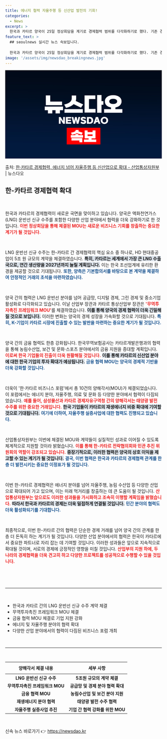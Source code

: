 ```yaml
---
title: 에너지 협력 자율주행 등 신산업 발전의 기회!
categories:
  - News
excerpt: >
  한국과 카타르 양국이 25일 정상회담을 계기로 경제협력 범위를 다각화하기로 했다. 기존 경제협력의 주력 분야…
feature_text: >
  ## seoulnews 실시간 뉴스 속보입니다.

  한국과 카타르 양국이 25일 정상회담을 계기로 경제협력 범위를 다각화하기로 했다. 기존 경제협력의 주력 분야…
image: '/assets/img/newsdao_breakingnews.jpg'
---
```


![뉴스다오 속보](/assets/img/newsdao_breakingnews.jpg)

<p>출처: <a href="https://newsdao.kr/2308" rel="dofollow">한·카타르 경제협력, 에너지 넘어 자율주행 등 신산업으로 확대 - 산업통상자원부</a> | 뉴스다오</p>

<h2 data-ke-size="size26">한-카타르 경제협력 확대</h2>

<p data-ke-size="size16">&nbsp;</p>
한국과 카타르의 경제협력이 새로운 국면을 맞이하고 있습니다. 양국은 액화천연가스(LNG) 운반선 신규 수주를 포함한 다양한 산업 분야에서 협력을 더욱 강화하기로 한 것입니다. <b><span style="color: #ee2323;">이번 정상회담을 통해 체결된 MOU는 새로운 비즈니스 기회를 창출하는 중요한 계기가 될 것입니다.</span></b>

<p data-ke-size="size16">&nbsp;</p>
LNG 운반선 신규 수주는 한-카타르 간 경제협력의 핵심 요소 중 하나로, HD 현대중공업이 5조 원 규모의 계약을 체결하였습니다. <b><span style="background-color: #21538527;">특히, 카타르는 세계에서 가장 큰 LNG 수출국으로, 연간 생산량을 2027년까지 늘릴 계획입니다.</span></b> 이는 한국 조선업계에 유리한 환경을 제공할 것으로 기대됩니다. <b><span style="color: #1a5490;">또한, 양측은 기본합의서를 바탕으로 본 계약을 체결하여 안정적인 거래의 초석을 마련하였습니다.</span></b>

<p data-ke-size="size16">&nbsp;</p>
양국 간의 협력은 LNG 운반선 분야를 넘어 공급망, 디지털 경제, 그린 경제 및 중소기업 활성화로 다각화되고 있습니다. 이날 산업부 장관과 카타르 통상산업부 장관은 <b><span style="color: #ee2323;">'무역투자촉진 프레임워크 MOU'</span></b>를 체결하였습니다. <b><span style="background-color: #21538527;">이를 통해 양국의 경제 협력이 더욱 긴밀해질 것으로 보입니다.</span></b> 이러한 변화는 양국의 경제 성장을 가속화할 것으로 기대됩니다. <b><span style="color: #1a5490;">특히, K-기업이 카타르 시장에 진출할 수 있는 발판을 마련하는 중요한 계기가 될 것입니다.</span></b>

<p data-ke-size="size16">&nbsp;</p>
양국 간의 금융 협력도 한층 강화됩니다. 한국무역보험공사는 카타르개발은행과의 협력을 통해 농림수산업, 보건 및 문화·스포츠 분야에서의 금융 지원을 증대할 계획입니다. <b><span style="color: #ee2323;">이로써 한국 기업들의 진출이 더욱 원활해질 것입니다.</span></b> <b><span style="background-color: #21538527;">이를 통해 카타르의 신산업 분야에 대한 한국 기업의 투자 확대가 예상됩니다.</span></b> <b><span style="color: #1a5490;">금융 협력 MOU는 양국의 경제적 기반을 더욱 강화할 것입니다.</span></b>

<p data-ke-size="size16">&nbsp;</p>
더욱이 '한·카타르 비즈니스 포럼'에서 총 10건의 양해각서(MOU)가 체결되었습니다. 이 포럼에서는 에너지 분야, 자율주행, 의료 및 문화 등 다양한 분야에서 협력이 다짐되었습니다. <b><span style="color: #ee2323;">예를 들어, 삼성물산과 카타르 경제자유구역청 간의 양해각서는 태양광 발전 수주를 위한 중요한 거래입니다.</span></b> <b><span style="background-color: #21538527;">한국 기업들이 카타르의 재생에너지 비중 확대에 기여할 것으로 기대됩니다.</span></b> <b><span style="color: #1a5490;">여기에 더하여, 자율주행 실증사업에 대한 협력도 진행되고 있습니다.</span></b>

<p data-ke-size="size16">&nbsp;</p>
산업통상자원부는 이번에 체결된 MOU와 계약들이 실질적인 성과로 이어질 수 있도록 체계적으로 지원할 것이라 밝혔습니다. <b><span style="color: #ee2323;">이를 통해 한-카타르 전략협의회와 민관 추진 위원회의 역할이 강조되고 있습니다.</span></b> <b><span style="background-color: #21538527;">중장기적으로, 이러한 협력은 양국의 상호 이익을 제고할 수 있는 계기가 될 것입니다.</span></b> <b><span style="color: #1a5490;">결국, 이번 협력은 한국과 카타르의 경제협력 관계를 한층 더 발전시키는 중요한 이정표가 될 것입니다.</span></b>

<p data-ke-size="size16">&nbsp;</p>
이번 한-카타르 경제협력은 에너지 분야를 넘어 자율주행, 농림 수산업 등 다양한 산업으로 확대되어 가고 있으며, 이는 미래 먹거리를 창출하는 데 큰 도움이 될 것입니다. <b><span style="color: #ee2323;">산업통상자원부는 앞으로도 이러한 성과들을 가시화하고 조속히 이행할 계획임을 밝혔습니다.</span></b> <b><span style="background-color: #21538527;">따라서 한국과 카타르의 경제는 더욱 밀접하게 연결될 것입니다.</span></b> <b><span style="color: #1a5490;">민간 분야의 협력도 더욱 활성화되기를 기대합니다.</span></b>

<p data-ke-size="size16">&nbsp;</p>
최종적으로, 이번 한-카타르 간의 협력은 단순한 경제 거래를 넘어 양국 간의 관계를 한층 더 돈독히 하는 계기가 될 것입니다. 다양한 산업 분야에서의 협력은 한국이 카타르에서 중요한 파트너로 자리 잡는 데 기여할 것입니다. 이러한 성과들은 앞으로 지속적으로 확대될 것이며, 서로의 경제에 긍정적인 영향을 미칠 것입니다. <b><span style="color: #ee2323;">산업부의 지원 하에, 두 나라의 경제협력을 더욱 견고히 하고 다양한 프로젝트를 성공적으로 수행할 수 있을 것입니다.</span></b> 

<p data-ke-size="size16">&nbsp;</p>
<p data-ke-size="size16">&nbsp;</p>
<hr>
<p data-ke-size="size16">&nbsp;</p>
<ul>
  <li>한국과 카타르 간의 LNG 운반선 신규 수주 계약 체결</li>
  <li>무역투자촉진 프레임워크 MOU 체결</li>
  <li>금융 협력 MOU 체결로 기업 지원 강화</li>
  <li>에너지 및 자율주행 분야의 협력 확대</li>
  <li>다양한 산업 분야에서의 협력이 다짐된 비즈니스 포럼 개최</li>
</ul>

<p data-ke-size="size16">&nbsp;</p>
<hr>
<p data-ke-size="size16">&nbsp;</p>
<table style="width: 100%; border-collapse: collapse;">
  <thead>
    <tr>
      <th style="text-align: center; height: 30px;"><b>양해각서 체결 내용</b></th>
      <th style="text-align: center; height: 30px;"><b>세부 사항</b></th>
    </tr>
  </thead>
  <tbody>
    <tr>
      <td style="text-align: center; height: 17px;"><b>LNG 운반선 신규 수주</b></td>
      <td style="text-align: center; height: 17px;"><b>5조원 규모의 계약 체결</b></td>
    </tr>
    <tr>
      <td style="text-align: center; height: 17px;"><b>무역투자촉진 프레임워크 MOU</b></td>
      <td style="text-align: center; height: 17px;"><b>공급망 및 경제 분야 협력 확대</b></td>
    </tr>
    <tr>
      <td style="text-align: center; height: 17px;"><b>금융 협력 MOU</b></td>
      <td style="text-align: center; height: 17px;"><b>농림수산업 및 보건 분야 지원</b></td>
    </tr>
    <tr>
      <td style="text-align: center; height: 17px;"><b>재생에너지 분야 협력</b></td>
      <td style="text-align: center; height: 17px;"><b>태양광 발전 수주 협력</b></td>
    </tr>
    <tr>
      <td style="text-align: center; height: 17px;"><b>자율주행 실증사업 추진</b></td>
      <td style="text-align: center; height: 17px;"><b>기업 간 협력 강화를 위한 MOU</b></td>
    </tr>
  </tbody>
</table>

<p data-ke-size="size16">&nbsp;</p> 

신속 뉴스 바로가기 👉 <a href="https://newsdao.kr" rel="dofollow">https://newsdao.kr</a>


